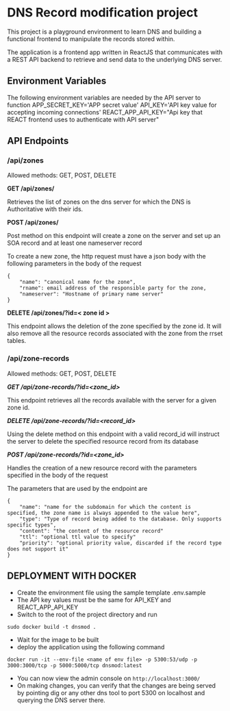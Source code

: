 <h1>DNS Record modification project</h1>

This project is a playground environment to learn DNS and building a functional frontend to manipulate the records
stored within.

The application is a frontend app written in ReactJS that communicates with a REST API backend to retrieve and send
data to the underlying DNS server.

<h2>Environment Variables</h2>
The following environment variables are needed by the API server to function
APP_SECRET_KEY='APP secret value'
API_KEY='API key value for accepting incoming connections'
REACT_APP_API_KEY="Api key that REACT frontend uses to authenticate with API server"

<h2>API Endpoints</h2>

<h3>/api/zones</h3>

Allowed methods: GET, POST, DELETE

**GET /api/zones/**

Retrieves the list of zones on the dns server for which the DNS is Authoritative with their ids.

**POST /api/zones/**

Post method on this endpoint will create a zone on the server and set up an SOA record and at least one nameserver record

To create a new zone, the http request must have a json body with the following parameters in the body of the request

```
{
    "name": "canonical name for the zone",
    "rname": email address of the responsible party for the zone,
    "nameserver": "Hostname of primary name server"
}
```

**DELETE /api/zones/?id=< zone id >**

This endpoint allows the deletion of the zone specified by the zone id. It will also remove all the resource records associated with the zone from the rrset tables.


<h3>/api/zone-records</h3>

Allowed methods: GET, POST, DELETE

***GET /api/zone-records/?id=<zone_id>***

This endpoint retrieves all the records available with the server for a given zone id.

***DELETE /api/zone-records/?id=<record_id>***

Using the delete method on this endpoint with a valid record_id will instruct the server to delete the specified resource record from its database

***POST /api/zone-records/?id=<zone_id>*** 

Handles the creation of a new resource record with the parameters specified in the body of the request

The parameters that are used by the endpoint are 

```
{
    "name": "name for the subdomain for which the content is specified, the zone name is always appended to the value here",
    "type": "Type of record being added to the database. Only supports specific types",
    "content": "the content of the resource record"
    "ttl": "optional ttl value to specify"
    "priority": "optional priority value, discarded if the record type does not support it" 
}
```

<h2>DEPLOYMENT WITH DOCKER</h2>

* Create the environment file using the sample template .env.sample
* The API key values must be the same for API_KEY and REACT_APP_API_KEY
* Switch to the root of the project directory and run 
```
sudo docker build -t dnsmod . 
```
* Wait for the image to be built
* deploy the application using the following command
```
docker run -it --env-file <name of env file> -p 5300:53/udp -p 3000:3000/tcp -p 5000:5000/tcp dnsmod:latest
```
* You can now view the admin console on ```http://localhost:3000/```
* On making changes, you can verify that the changes are being served by pointing dig or any other dns tool to port 5300 on localhost and querying the DNS server there.


